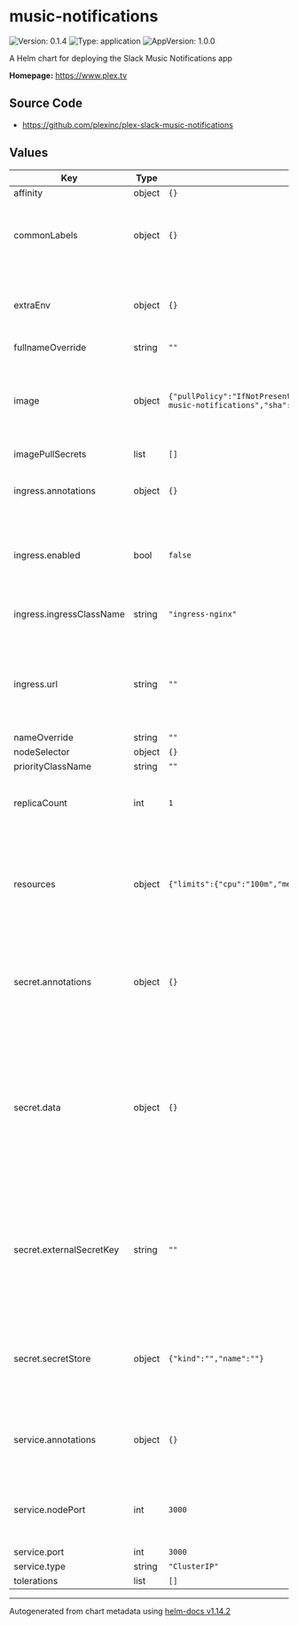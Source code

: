 # music-notifications

![Version: 0.1.4](https://img.shields.io/badge/Version-0.1.4-informational?style=flat-square) ![Type: application](https://img.shields.io/badge/Type-application-informational?style=flat-square) ![AppVersion: 1.0.0](https://img.shields.io/badge/AppVersion-1.0.0-informational?style=flat-square)

A Helm chart for deploying the Slack Music Notifications app

**Homepage:** <https://www.plex.tv>

## Source Code

* <https://github.com/plexinc/plex-slack-music-notifications>

## Values

| Key | Type | Default | Description |
|-----|------|---------|-------------|
| affinity | object | `{}` |  |
| commonLabels | object | `{}` | Common Labels for all resources created by this chart. |
| extraEnv | object | `{}` | Extra environment variables that will be injected into the oid |
| fullnameOverride | string | `""` |  |
| image | object | `{"pullPolicy":"IfNotPresent","registry":"index.docker.io","repository":"plexinc/slack-music-notifications","sha":"","tag":"latest"}` | The docker image information for the slack-music-notifications application |
| imagePullSecrets | list | `[]` |  |
| ingress.annotations | object | `{}` | Custom annotations to put on the ingress resource |
| ingress.enabled | bool | `false` | Specify if an ingress resource should be created or not |
| ingress.ingressClassName | string | `"ingress-nginx"` | The ingress class that should be used |
| ingress.url | string | `""` | The url to use for the ingress reverse proxy to point at this pms instance |
| nameOverride | string | `""` |  |
| nodeSelector | object | `{}` |  |
| priorityClassName | string | `""` |  |
| replicaCount | int | `1` | The number of instances of the app that should be run |
| resources | object | `{"limits":{"cpu":"100m","memory":"256Mi"}}` | The resource requests and limits that will be passed directly to the deployment |
| secret.annotations | object | `{}` | Custom annotations on the secret this is only used for the external secrets |
| secret.data | object | `{}` | use this to set the values of the secrets directly these values will be mounted as environment variables and should be base64 encoded |
| secret.externalSecretKey | string | `""` | The source key to be loaded by external secret, if this is not set then an external secret will not be loaded |
| secret.secretStore | object | `{"kind":"","name":""}` | The external secret reference that the secret key should be laoded from |
| service.annotations | object | `{}` | Optional extra annotations to add to the service resource |
| service.nodePort | int | `3000` | Port to use when type of service is "NodePort" (3000 by default) |
| service.port | int | `3000` |  |
| service.type | string | `"ClusterIP"` |  |
| tolerations | list | `[]` |  |

----------------------------------------------
Autogenerated from chart metadata using [helm-docs v1.14.2](https://github.com/norwoodj/helm-docs/releases/v1.14.2)
